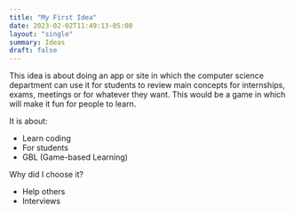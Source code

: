 ```yaml
---
title: "My First Idea"
date: 2023-02-02T11:49:13-05:00
layout: "single"
summary: Ideas
draft: false
---
```


This idea is about doing an app or site in which the computer science department can use it for students to review main concepts for internships, exams, meetings or for whatever they want. This would be a game in which will make it fun for people to learn.

It is about:
- Learn coding
- For students
- GBL (Game-based Learning)

Why did I choose it?
- Help others
- Interviews

